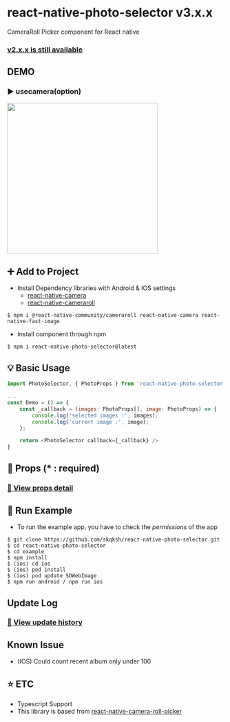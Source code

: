 # react-native-photo-selector v3.x.x

CameraRoll Picker component for React native

<a href="https://github.com/skqksh/react-native-photo-selector/blob/master/PhotoSelector_v2.md"><h3>v2.x.x is still available</h3></a>

## DEMO

### :arrow_forward: usecamera(option)

<a href="https://github.com/skqksh/react-native-photo-selector/blob/master/demo/photo-selector-v3.gif"><img src="https://lh3.googleusercontent.com/pw/ACtC-3dWw6X12vngn6rzl-H9lYUYg2OtBFLFKfnPyeF7a78csVA4I8mcEV5YM5OKWSVRUScd3xKApx4qMqEcY7y8gj5oFI0AFtVW51SXyAMUky_Z8kFQQo2toQuu_F_Ve6DD9yg6ve3eSSN51pLyc8-HFqbB=w222-h480-no?authuser=0" width="350"></a>

## :heavy_plus_sign: Add to Project

- Install Dependency libraries with Android & IOS settings
  - [react-native-camera](https://github.com/react-native-community/react-native-camera)
  - [react-native-cameraroll](https://github.com/react-native-community/react-native-cameraroll)

```
$ npm i @react-native-community/cameraroll react-native-camera react-native-fast-image
```

- Install component through npm

```
$ npm i react-native-photo-selector@latest
```

## :bulb: Basic Usage

```js
import PhotoSelector, { PhotoProps } from 'react-native-photo-selector';

...
const Demo = () => {
    const _callback = (images: PhotoProps[], image: PhotoProps) => {
        console.log('selected images :', images);
        console.log('current image :', image);
    };

    return <PhotoSelector callback={_callback} />
}

```

## :wrench: Props (\* : required)

<a href="https://github.com/skqksh/react-native-photo-selector/blob/master/PropsDetail.md"><h3> :eyes: View props detail</h3></a>

## :calling: Run Example

- To run the example app, you have to check the _permissions_ of the app

```
$ git clone https://github.com/skqksh/react-native-photo-selector.git
$ cd react-native-photo-selector
$ cd example
$ npm install
$ (ios) cd ios
$ (ios) pod install
$ (ios) pod update SDWebImage
$ npm run android / npm run ios
```

## Update Log

<a href="https://github.com/skqksh/react-native-photo-selector/blob/V3/UpdateLog.md"><h3> :eyes: View update history</h3></a>

## Known Issue

- (IOS) Could count recent album only under 100

## :star: ETC

- Typescript Support
- This library is based from [react-native-camera-roll-picker](https://www.npmjs.com/package/react-native-camera-roll-picker)
